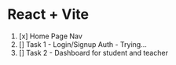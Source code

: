 # React + Vite

1. [x] Home Page Nav 
2. [] Task 1 - Login/Signup Auth - Trying...
3. [] Task 2 - Dashboard for student and teacher 

